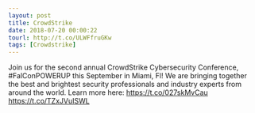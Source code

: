```yaml
---
layout: post
title: CrowdStrike
date: 2018-07-20 00:00:22
tourl: http://t.co/ULWFfruGKw
tags: [Crowdstrike]
---
```

Join us for the second annual CrowdStrike Cybersecurity Conference, #FalConPOWERUP this September in Miami, Fl! We are bringing together the best and brightest security professionals and industry experts from around the world. Learn more here: https://t.co/027skMvCau https://t.co/TZxJVuISWL